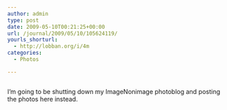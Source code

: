 ```yaml
---
author: admin
type: post
date: 2009-05-10T00:21:25+00:00
url: /journal/2009/05/10/105624119/
yourls_shorturl:
  - http://lobban.org/i/4m
categories:
  - Photos

---
```

<div class="figure">
  <img src="http://andy.lobban.org/photo/1280/105624119/1/n6SoNyvfPnajnyd0f66zm362" alt="" />
</div>

I&#8217;m going to be shutting down my ImageNonimage photoblog and posting the photos here instead.